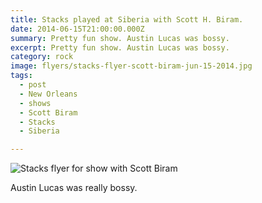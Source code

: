 ```yaml
---
title: Stacks played at Siberia with Scott H. Biram.
date: 2014-06-15T21:00:00.000Z
summary: Pretty fun show. Austin Lucas was bossy.
excerpt: Pretty fun show. Austin Lucas was bossy.
category: rock
image: flyers/stacks-flyer-scott-biram-jun-15-2014.jpg
tags:
  - post 
  - New Orleans
  - shows
  - Scott Biram
  - Stacks
  - Siberia

---
```



![Stacks flyer for show with Scott Biram](/static/img/flyers/stacks-flyer-scott-biram-jun-15-2014.jpg "Stacks flyer for show with Scott Biram")

Austin Lucas was really bossy.
